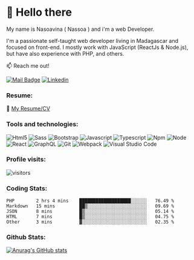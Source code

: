 # 👋 Hello there

My name is Nasoavina ( Nassoa ) and i'm a web Developer.

I'm a passionate self-taught web developer living in Madagascar and focused on front-end. I mostly work with JavaScript (ReactJs & Node.js), but have also experience with PHP, and others.

<!-- I'm a passionate self-taught Full Stack web developer, living in Madagascar and focused on front-end. I mostly work with JavaScript (ReactJs & Node.js), but have also experience with PHP, and others. -->

<!-- I'm an independent Web developer living in Madagascar and focused on front-end. I mostly work with JavaScript (ReactJs & Node.js), but have also experience with PHP, and others. -->

<!-- I'm still keep exploring and learning about web development to become a Fullstack developer. -->

:mailbox: Reach me out!

[![Mail Badge](https://img.shields.io/badge/-mail-c0392b?style=for-the-badge&labelColor=c0392b&logo=gmail&logoColor=white)](mailto:nasoavina.m@gmail.com) [![Linkedin](https://img.shields.io/badge/linkedin-0077B5?style=for-the-badge&logo=linkedin&logoColor=white) ](https://www.linkedin.com/in/safidy-manitriniaina/)

### Resume:
:memo: [My Resume/CV](https://nasoavina.com/cv.pdf)

### Tools and technologies:

<img alt="Html5" src="https://img.shields.io/badge/HTML5-E34F26?style=for-the-badge&logo=html5&logoColor=white" /> <img alt="Sass" src="https://img.shields.io/badge/Sass-CC6699?style=for-the-badge&logo=sass&logoColor=white" /> <img alt="Bootstrap" src="https://img.shields.io/badge/Bootstrap-563D7C?style=for-the-badge&logo=bootstrap&logoColor=white" /> <img alt="Javascript" src="https://img.shields.io/badge/JavaScript-F7DF1E?style=for-the-badge&logo=javascript&logoColor=black" />
<img alt="Typescript" src="https://img.shields.io/badge/TypeScript-007ACC?style=for-the-badge&logo=typescript&logoColor=white" /> <img alt="Npm" src="https://img.shields.io/badge/npm-CB3837?style=for-the-badge&logo=npm&logoColor=white" /> <img alt="Node" src="https://img.shields.io/badge/Node.js-43853D?style=for-the-badge&logo=node.js&logoColor=white" /> <img alt="React" src="https://img.shields.io/badge/React-20232A?style=for-the-badge&logo=react&logoColor=61DAFB" /> <img alt="GraphQL" src="https://img.shields.io/badge/-GraphQL-E10098?style=for-the-badge&logo=graphql"/> <img alt="Git" src="https://img.shields.io/badge/Git-F05032?style=for-the-badge&logo=git&logoColor=white" /> <img alt="Webpack" src="https://img.shields.io/badge/webpack-%238DD6F9.svg?&style=for-the-badge&logo=webpack&logoColor=black" /> <img alt="Visual Studio Code" src="https://img.shields.io/badge/VisualStudioCode-0078d7.svg?&style=for-the-badge&logo=visual-studio-code&logoColor=white"/>

### Profile visits:
![visitors](https://visitor-badge.glitch.me/badge?page_id=nassoa.nassoa)

### Coding Stats:
<!--START_SECTION:waka-->
```text
PHP        2 hrs 4 mins    ███████████████████░░░░░░   76.49 % 
Markdown   15 mins         ██▒░░░░░░░░░░░░░░░░░░░░░░   09.69 % 
JSON       8 mins          █▒░░░░░░░░░░░░░░░░░░░░░░░   05.14 % 
HTML       7 mins          █▒░░░░░░░░░░░░░░░░░░░░░░░   04.75 % 
Other      3 mins          ▓░░░░░░░░░░░░░░░░░░░░░░░░   02.35 % 
```
<!--END_SECTION:waka-->

### Github Stats:
[![Anurag's GitHub stats](https://github-readme-stats.vercel.app/api?username=nassoa&&hide=stars,prs,contribs&theme=tokyonight)](https://github.com/anuraghazra/github-readme-stats)
